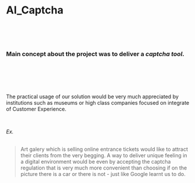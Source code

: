 # AI_Captcha

<br/>
<br/>
<br/>

### Main concept about the project was to deliver a *captcha tool*.

<br/>
<br/>
<br/>
<br/>

The practical usage of our solution would be very much appreciated by institutions                                                         such as museums or high class companies focused on integrate of Customer Experience.

<br/>

*Ex.*    
<br/>
> Art galery which is selling online entrance tickets would like to attract their clients from the very begging. A way to deliver unique feeling in a digital environment would be even by accepting the captcha regulation that is very much more convenient than choosing if on the picture there is a car or there is not - just like Google learnt us to do.
